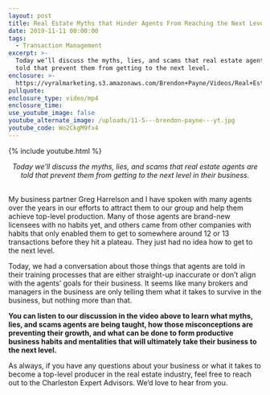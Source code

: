```yaml
---
layout: post
title: Real Estate Myths that Hinder Agents From Reaching the Next Level
date: 2019-11-11 00:00:00
tags:
  - Transaction Management
excerpt: >-
  Today we’ll discuss the myths, lies, and scams that real estate agents are
  told that prevent them from getting to the next level.
enclosure: >-
  https://vyralmarketing.s3.amazonaws.com/Brendon+Payne/Videos/Real+Estate+Myths+that+Hinder+Agents+From+Reaching+the+Next+Level.mp4
pullquote:
enclosure_type: video/mp4
enclosure_time:
use_youtube_image: false
youtube_alternate_image: /uploads/11-5---brendon-payne---yt.jpg
youtube_code: Wo2CkgM9fx4
---
```


{% include youtube.html %}

<center><em>Today we&rsquo;ll discuss the myths, lies, and scams that real estate agents are told that prevent them from getting to the next level in their business.</em></center>

<br>My business partner Greg Harrelson and I have spoken with many agents over the years in our efforts to attract them to our group and help them achieve top-level production. Many of those agents are brand-new licensees with no habits yet, and others came from other companies with habits that only enabled them to get to somewhere around 12 or 13 transactions before they hit a plateau. They just had no idea how to get to the next level.

Today, we had a conversation about those things that agents are told in their training processes that are either straight-up inaccurate or don’t align with the agents’ goals for their business. It seems like many brokers and managers in the business are only telling them what it takes to survive in the business, but nothing more than that.

**You can listen to our discussion in the video above to learn what myths, lies, and scams agents are being taught, how those misconceptions are preventing their growth, and what can be done to form productive business habits and mentalities that will ultimately take their business to the next level.**

As always, if you have any questions about your business or what it takes to become a top-level producer in the real estate industry, feel free to reach out to the Charleston Expert Advisors. We’d love to hear from you.